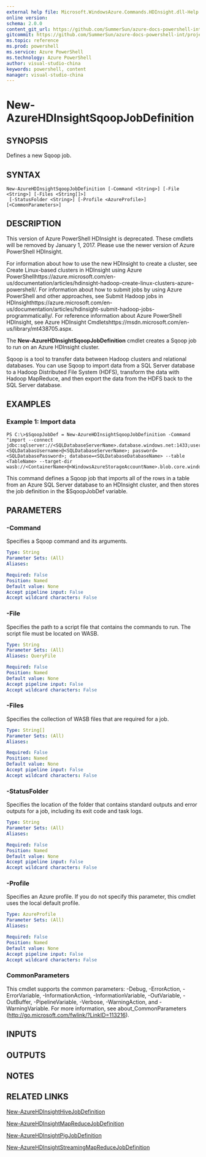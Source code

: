 ```yaml
---
external help file: Microsoft.WindowsAzure.Commands.HDInsight.dll-Help.xml
online version: 
schema: 2.0.0
content_git_url: https://github.com/SummerSun/azure-docs-powershell-int/projects/azure-docs-powershell-int/azureps-cmdlets-docs/ServiceManagement/Azure.HDInsight/v0.9.8/CmdletMDs/New-AzureHDInsightSqoopJobDefinition.md
gitcommit: https://github.com/SummerSun/azure-docs-powershell-int/projects/azure-docs-powershell-int/azureps-cmdlets-docs/ServiceManagement/Azure.HDInsight/v0.9.8/CmdletMDs/New-AzureHDInsightSqoopJobDefinition.md
ms.topic: reference
ms.prod: powershell
ms.service: Azure PowerShell
ms.technology: Azure PowerShell
author: visual-studio-china
keywords: powershell, content
manager: visual-studio-china
---
```


# New-AzureHDInsightSqoopJobDefinition

## SYNOPSIS
Defines a new Sqoop job.

## SYNTAX

```
New-AzureHDInsightSqoopJobDefinition [-Command <String>] [-File <String>] [-Files <String[]>]
 [-StatusFolder <String>] [-Profile <AzureProfile>] [<CommonParameters>]
```

## DESCRIPTION
This version of Azure PowerShell HDInsight is deprecated.
These cmdlets will be removed by January 1, 2017.
Please use the newer version of Azure PowerShell HDInsight.

For information about how to use the new HDInsight to create a cluster, see Create Linux-based clusters in HDInsight using Azure PowerShellhttps://azure.microsoft.com/en-us/documentation/articles/hdinsight-hadoop-create-linux-clusters-azure-powershell/.
For information about how to submit jobs by using Azure PowerShell and other approaches, see Submit Hadoop jobs in HDInsighthttps://azure.microsoft.com/en-us/documentation/articles/hdinsight-submit-hadoop-jobs-programmatically/.
For reference information about Azure PowerShell HDInsight, see Azure HDInsight Cmdletshttps://msdn.microsoft.com/en-us/library/mt438705.aspx.

The **New-AzureHDInsightSqoopJobDefinition** cmdlet creates a Sqoop job to run on an Azure HDInsight cluster.

Sqoop is a tool to transfer data between Hadoop clusters and relational databases.
You can use Sqoop to import data from a SQL Server database to a Hadoop Distributed File System (HDFS), transform the data with Hadoop MapReduce, and then export the data from the HDFS back to the SQL Server database.

## EXAMPLES

### Example 1: Import data
```
PS C:\>$SqoopJobDef = New-AzureHDInsightSqoopJobDefinition -Command "import --connect jdbc:sqlserver://<SQLDatabaseServerName>.database.windows.net:1433;username=<SQLDatabasUsername>@<SQLDatabaseServerName>; password=<SQLDatabasePassword>; database=<SQLDatabaseDatabaseName> --table <TableName> --target-dir wasb://<ContainerName>@<WindowsAzureStorageAccountName>.blob.core.windows.net/<Path>"
```

This command defines a Sqoop job that imports all of the rows in a table from an Azure SQL Server database to an HDInsight cluster, and then stores the job definition in the $SqoopJobDef variable.

## PARAMETERS

### -Command
Specifies a Sqoop command and its arguments.

```yaml
Type: String
Parameter Sets: (All)
Aliases: 

Required: False
Position: Named
Default value: None
Accept pipeline input: False
Accept wildcard characters: False
```

### -File
Specifies the path to a script file that contains the commands to run.
The script file must be located on WASB.

```yaml
Type: String
Parameter Sets: (All)
Aliases: QueryFile

Required: False
Position: Named
Default value: None
Accept pipeline input: False
Accept wildcard characters: False
```

### -Files
Specifies the collection of WASB files that are required for a job.

```yaml
Type: String[]
Parameter Sets: (All)
Aliases: 

Required: False
Position: Named
Default value: None
Accept pipeline input: False
Accept wildcard characters: False
```

### -StatusFolder
Specifies the location of the folder that contains standard outputs and error outputs for a job, including its exit code and task logs.

```yaml
Type: String
Parameter Sets: (All)
Aliases: 

Required: False
Position: Named
Default value: None
Accept pipeline input: False
Accept wildcard characters: False
```

### -Profile
Specifies an Azure profile.
If you do not specify this parameter, this cmdlet uses the local default profile.

```yaml
Type: AzureProfile
Parameter Sets: (All)
Aliases: 

Required: False
Position: Named
Default value: None
Accept pipeline input: False
Accept wildcard characters: False
```

### CommonParameters
This cmdlet supports the common parameters: -Debug, -ErrorAction, -ErrorVariable, -InformationAction, -InformationVariable, -OutVariable, -OutBuffer, -PipelineVariable, -Verbose, -WarningAction, and -WarningVariable. For more information, see about_CommonParameters (http://go.microsoft.com/fwlink/?LinkID=113216).

## INPUTS

## OUTPUTS

## NOTES

## RELATED LINKS

[New-AzureHDInsightHiveJobDefinition](.\New-AzureHDInsightHiveJobDefinition.md)

[New-AzureHDInsightMapReduceJobDefinition](.\New-AzureHDInsightMapReduceJobDefinition.md)

[New-AzureHDInsightPigJobDefinition](.\New-AzureHDInsightPigJobDefinition.md)

[New-AzureHDInsightStreamingMapReduceJobDefinition](.\New-AzureHDInsightStreamingMapReduceJobDefinition.md)

